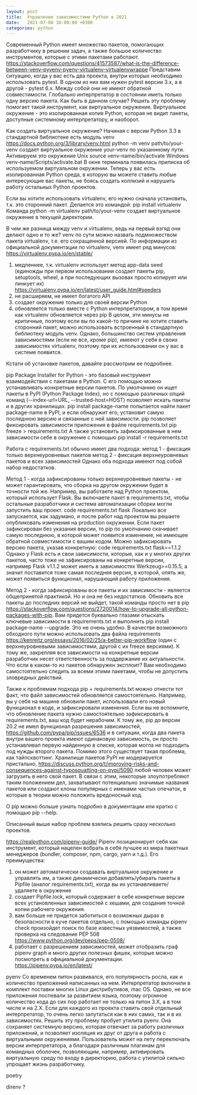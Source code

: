 ```yaml
---
layout: post
title:  Управление зависимостями Python в 2021
date:   2021-07-08 10:00:00 +0300
categories: python
---
```


Современный Python имеет множество пакетов, помогающих разработчику в решении задач, а также большое количество инструментов, которые с этими пакетами работают. https://stackoverflow.com/questions/41573587/what-is-the-difference-between-venv-pyvenv-pyenv-virtualenv-virtualenvwrappe
Представим ситуацию, когда у вас есть два проекта, внутри которых необходимо использовать pytest. В одном из них вам нужен pytest версии 3.x, а в другой - pytest 6.x. Между собой они не имеют обратной совместимости. Глобально интерпретатор в состоянии иметь только одну версию пакета. Как быть в данном случае? Решить эту проблему помогает такой инструмент, как виртуальное окружение. Виртуальное окружение - это изолированная копия Python, которая не видит пакеты, доступные системному интерпретатору, и наоборот.

Как создать виртуальное окружение? Начиная с версии Python 3.3 в стандартной библиотеке есть модуль venv https://docs.python.org/3/library/venv.html
python -m venv path/to/your-venv
создает виртуальное окружение your-venv по указаннному пути.
Активируем это окружение
Unix
source venv-name/bin/activate 
Windows
venv-name/Scripts/activate.bat
В окне терминала появилась приписка об используемом виртуальном окружении. Теперь у вас есть изолированная Python среда, в которую вы можете ставить любые интересующие вас пакеты, не боясь создать коллизий и нарушить работу остальных Python проектов.

Если вы хотите использовать virtualenv, его нужно сначала установить, т.к. это сторонний пакет. Делается это командой:
pip install virtualenv
Команда
python -m virtualenv path/to/your-venv
создает виртуальное окружение в текущей директории. 

В чем же разница между venv и virtualenv, ведь на первый взгяд они делают одно и то же? venv по сути можно назвать подмножеством пакета virtualenv, т.е. его сокращенной версией. По информации из официальной документации по virtualenv, venv имеет ряд минусов: https://virtualenv.pypa.io/en/stable/
1. медленнее, т.к. virtualenv использует метод app-data seed (единожды при первом использовании создает пакеты pip, setuptools, wheel, а при последующих вызовах просто копирует или линкует их) https://virtualenv.pypa.io/en/latest/user_guide.html#seeders
2. не расширяем, не имеет богатого API
3. создает окружение только для своей версии Python
4. обновляется только вместе с Python интерпретатором, в том время как virtualenv обновляется через pip
В целом, эти минусы не критичные, поэтому если вы по какой-то причине не хотите ставить сторонний пакет, можно использовать встроенный в стандартную библиотеку модуль venv. Однако, большинство систем управления зависимостями (если не все, кроме pip), имееют у себя в своих зависимостях virtualenv, поэтому при их использовании он у вас в системе появится.


Кстати об установке пакетов, давайте рассмотрим ее подробнее.

pip
Package Installer for Python - это базовый инструмент взаимодействия с пакетами в Python. С его помощью можно устанавливать конкретные версии пакетов. По умолчанию он ищет пакеты в PyPI (Python Package Index), но с помощью различных опций команд (--index-url=URL, --trusted-host=HOST) позволяет искать пакеты и в других хранилищах.
pip install package-name
попытается найти пакет package-name в PyPI, и если обнаружит его, установит самую последнюю версию и связанные с ней зависимости. 
pip позволяет фиксировать зависимости приложения в файле requirements.txt
pip freeze > requirements.txt
А также установить зафиксированные в нем зависимости себе в окружение с помощью
pip install -r requirements.txt

Работа с requirements.txt обычно имеет два подхода:
метод 1 - фиксация только верхнеуровневых пакетов
метод 2 - фиксация верхнеуровневых пакетов и всех зависимостей
Однако оба подхода имееют под собой набор недостатков. 

Метод 1 - когда зафиксированы только верхнеуровневые пакеты - не может гарантировать, что сборка на другом окружении будет в точности той же. Например, вы работаете над Python проектом, который использует Flask. Вы включаете пакет в requirements.txt, чтобы остальные разработчики и система автоматизации сборки могли запустить ваш проект. 
code requirements.txt
flask
Локально все запускается, как задумано, и после работ над проектом вы решаете опубликовать изменения на production окружении. Если пакет зафиксирован без указания версии, то pip по умолчанию скачивает самую последнюю, в которой может появится изменение, не имеющее обратной совместимости с вашим кодом. Можно зафиксировать версию пакета, указав конкретную:
code requirements.txt
flask==1.1.2
Однако у Flask есть и свои зависимости, которые, как и у многих других пакетов, часто тоже не зафиксированы на конкретные версии, например Flask v1.1.2 может иметь в зависимостях Werkzeug>=0.15.5, а значит поставится тоже самая последняя версия, в которой, опять же, может появиться функционал, нарушающий работу приложения. 

Метод 2 - когда зафиксированы все пакеты и их зависимости - является общепринятой практикой. Но и она не без недостатков. Обновить все пакеты до последних версий не выйдет, такой команды просто нет в pip https://stackoverflow.com/questions/2720014/how-to-upgrade-all-python-packages-with-pip. Вам придется буквально глазами отыскать ключевые зависимости в requirements.txt и выполнить pip install package-name --upgrade. Это не очень удобно. В качестве возможного обходного пути можно использовать два файла requirements https://kenreitz.org/essays/2016/02/25/a-better-pip-workflow (один с верхнеуровневыми зависимостями, другой с их freeze версиями). К тому же, закрепляя все зависимости на конкретные версии разработчик несет ответственность за поддержание их актуальности. Что если в каком-то из пакетов обнаружен эксплоит? Вам необходимо самостоятельно следить за всеми этими пакетами, чтобы не допустить зловредных действий. 

Также к проблемам подхода pip + requirements.txt можно отнести тот факт, что файл зависимостей обновляется самостоятельно. Например, вы у себя на машине обновили пакет, использовали его новый функционал в коде, и зафиксировали изменения. Если вы не вспомните, что обновление пакета нужно самостоятельно зафиксировать в requirements.txt, ваш код будет нерабочим.
К тому же, pip до версии 20.2 не имел функционал разрешения зависимостей, https://github.com/pypa/pip/issues/6536 и в ситуации, когда два пакета внутри вашего проекта имеют одинаковую зависимость, он просто устанавливал первую найденную в списке, которая могла не подходить под нужды второго пакета.
Помимо этого существует такая проблема, как тайпсквоттинг. Хранилище пакетов PyPI не модерируется пристально, https://discuss.python.org/t/improving-risks-and-consequences-against-typosquatting-on-pypi/5090 любой человек может загрузить в него свой пакет. В связи с этим, некоторые злоупотребляют таким положением дел, захватывают потенциально значимые названия пакетов или создают клоны популярных с именами частых опечаток, в которые в теории можно положить вредоносный код.

О pip можно больше узнать подробно в документации или кратко с помощью pip --help.

Описанный выше набор проблем взялись решить сразу несколько проектов.

https://realpython.com/pipenv-guide/
Pipenv позиционирует себя как инструмент, который нацелен вобрать в себя лучшее из мира пакетных менеджеров (bundler, composer, npm, cargo, yarn и т.д.). Его преимущества:
1. он может автоматически создавать виртуальное окружение и управлять им, а также динамически добавлять/убирать пакеты в Pipfile (аналог requirements.txt), когда вы их устанавливаете/удаляете в окружение
2. создает Pipfile.lock, который содержает в себе конкретные версии всех установленных зависимостей с хешами, для создания точной копии рабочего окружения. 
3. вам больше не придется заботиться о возможных дырах в безопасности в куче пакетов отдельно, с помощью команды pipenv check произойдет поиск по базе известных уязвимостей, а также проверка на следование PEP 508 https://www.python.org/dev/peps/pep-0508/
4. работает с разрешением зависимостей, может отобразить граф pipenv graph
и много других полезных фишек, которые можно посмотреть в официальной документации. https://pipenv.pypa.io/en/latest/


pyenv
Со временем питон развивался, его популярность росла, как и количество приложений написанных на нем. Интерпретатор включили в комплект поставки многих Linux дистрибутивов, mac OS. Однако, не все приложения поспевали за развитием языка, поэтому огромное количество кода до сих пор работает не только на питон 3.X, а в том числе и на 2.X. Если для каждого из проекта ставить свой отдельный интерпретатор, то очень легко запутаться как в них самих, так и в их зависимостях. Решить эту проблему пробует утилита pyenv. Она сохраняет системную версию, которая отвечает за работу различных приложений, и позволяет изоляция их друг от друга и работа с виртуальными окружениями. Пользователь может на лету переключать версии интерпретатора, а благодаря различным плагинам для командных оболочек, позволяющим, например, активировать виртуальную среду по входу в директорию, работа с утилитой сильно упрощает жизнь разработчику.

poetry

direnv ?